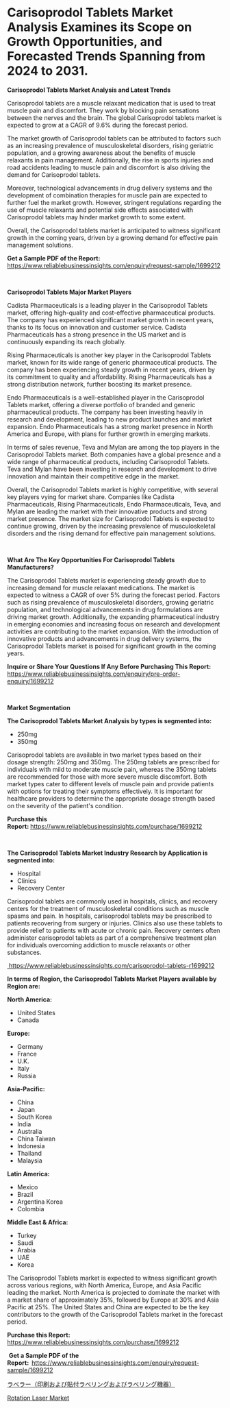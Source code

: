 <p><h1>Carisoprodol Tablets Market Analysis Examines its Scope on Growth Opportunities, and Forecasted Trends Spanning from 2024 to 2031.</h1></p><p><strong>Carisoprodol Tablets Market Analysis and Latest Trends</strong></p>
<p><p>Carisoprodol tablets are a muscle relaxant medication that is used to treat muscle pain and discomfort. They work by blocking pain sensations between the nerves and the brain. The global Carisoprodol tablets market is expected to grow at a CAGR of 9.6% during the forecast period.</p><p>The market growth of Carisoprodol tablets can be attributed to factors such as an increasing prevalence of musculoskeletal disorders, rising geriatric population, and a growing awareness about the benefits of muscle relaxants in pain management. Additionally, the rise in sports injuries and road accidents leading to muscle pain and discomfort is also driving the demand for Carisoprodol tablets.</p><p>Moreover, technological advancements in drug delivery systems and the development of combination therapies for muscle pain are expected to further fuel the market growth. However, stringent regulations regarding the use of muscle relaxants and potential side effects associated with Carisoprodol tablets may hinder market growth to some extent.</p><p>Overall, the Carisoprodol tablets market is anticipated to witness significant growth in the coming years, driven by a growing demand for effective pain management solutions.</p></p>
<p><strong>Get a Sample PDF of the Report:&nbsp;</strong> <a href="https://www.reliablebusinessinsights.com/enquiry/request-sample/1699212">https://www.reliablebusinessinsights.com/enquiry/request-sample/1699212</a></p>
<p>&nbsp;</p>
<p><strong>Carisoprodol Tablets Major Market Players</strong></p>
<p><p>Cadista Pharmaceuticals is a leading player in the Carisoprodol Tablets market, offering high-quality and cost-effective pharmaceutical products. The company has experienced significant market growth in recent years, thanks to its focus on innovation and customer service. Cadista Pharmaceuticals has a strong presence in the US market and is continuously expanding its reach globally.</p><p>Rising Pharmaceuticals is another key player in the Carisoprodol Tablets market, known for its wide range of generic pharmaceutical products. The company has been experiencing steady growth in recent years, driven by its commitment to quality and affordability. Rising Pharmaceuticals has a strong distribution network, further boosting its market presence.</p><p>Endo Pharmaceuticals is a well-established player in the Carisoprodol Tablets market, offering a diverse portfolio of branded and generic pharmaceutical products. The company has been investing heavily in research and development, leading to new product launches and market expansion. Endo Pharmaceuticals has a strong market presence in North America and Europe, with plans for further growth in emerging markets.</p><p>In terms of sales revenue, Teva and Mylan are among the top players in the Carisoprodol Tablets market. Both companies have a global presence and a wide range of pharmaceutical products, including Carisoprodol Tablets. Teva and Mylan have been investing in research and development to drive innovation and maintain their competitive edge in the market.</p><p>Overall, the Carisoprodol Tablets market is highly competitive, with several key players vying for market share. Companies like Cadista Pharmaceuticals, Rising Pharmaceuticals, Endo Pharmaceuticals, Teva, and Mylan are leading the market with their innovative products and strong market presence. The market size for Carisoprodol Tablets is expected to continue growing, driven by the increasing prevalence of musculoskeletal disorders and the rising demand for effective pain management solutions.</p></p>
<p>&nbsp;</p>
<p><strong>What Are The Key Opportunities For Carisoprodol Tablets Manufacturers?</strong></p>
<p><p>The Carisoprodol Tablets market is experiencing steady growth due to increasing demand for muscle relaxant medications. The market is expected to witness a CAGR of over 5% during the forecast period. Factors such as rising prevalence of musculoskeletal disorders, growing geriatric population, and technological advancements in drug formulations are driving market growth. Additionally, the expanding pharmaceutical industry in emerging economies and increasing focus on research and development activities are contributing to the market expansion. With the introduction of innovative products and advancements in drug delivery systems, the Carisoprodol Tablets market is poised for significant growth in the coming years.</p></p>
<p><strong>Inquire or Share Your Questions If Any Before Purchasing This Report:</strong> <a href="https://www.reliablebusinessinsights.com/enquiry/pre-order-enquiry/1699212">https://www.reliablebusinessinsights.com/enquiry/pre-order-enquiry/1699212</a></p>
<p>&nbsp;</p>
<p><strong>Market Segmentation</strong></p>
<p><strong>The Carisoprodol Tablets Market Analysis by types is segmented into:</strong></p>
<p><ul><li>250mg</li><li>350mg</li></ul></p>
<p><p>Carisoprodol tablets are available in two market types based on their dosage strength: 250mg and 350mg. The 250mg tablets are prescribed for individuals with mild to moderate muscle pain, whereas the 350mg tablets are recommended for those with more severe muscle discomfort. Both market types cater to different levels of muscle pain and provide patients with options for treating their symptoms effectively. It is important for healthcare providers to determine the appropriate dosage strength based on the severity of the patient's condition.</p></p>
<p><strong>Purchase this Report:&nbsp;</strong><a href="https://www.reliablebusinessinsights.com/purchase/1699212">https://www.reliablebusinessinsights.com/purchase/1699212</a></p>
<p>&nbsp;</p>
<p><strong>The Carisoprodol Tablets Market Industry Research by Application is segmented into:</strong></p>
<p><ul><li>Hospital</li><li>Clinics</li><li>Recovery Center</li></ul></p>
<p><p>Carisoprodol tablets are commonly used in hospitals, clinics, and recovery centers for the treatment of musculoskeletal conditions such as muscle spasms and pain. In hospitals, carisoprodol tablets may be prescribed to patients recovering from surgery or injuries. Clinics also use these tablets to provide relief to patients with acute or chronic pain. Recovery centers often administer carisoprodol tablets as part of a comprehensive treatment plan for individuals overcoming addiction to muscle relaxants or other substances.</p></p>
<p><a href="https://www.reliablebusinessinsights.com/carisoprodol-tablets-r1699212">&nbsp;https://www.reliablebusinessinsights.com/carisoprodol-tablets-r1699212</a></p>
<p><strong>In terms of Region, the Carisoprodol Tablets Market Players available by Region are:</strong></p>
<p>
    <p> <strong> North America: </strong>
        <ul>
            <li>United States</li>
            <li>Canada</li>
        </ul>
        </p> 
    <p> <strong> Europe: </strong>
        <ul>
            <li>Germany</li>
            <li>France</li>
            <li>U.K.</li>
            <li>Italy</li>
            <li>Russia</li>
        </ul>
        </p> 
    <p> <strong> Asia-Pacific: </strong>
        <ul>
            <li>China</li>
            <li>Japan</li>
            <li>South Korea</li>
            <li>India</li>
            <li>Australia</li>
            <li>China Taiwan</li>
            <li>Indonesia</li>
            <li>Thailand</li>
            <li>Malaysia</li>
        </ul>
        </p> 
    <p> <strong> Latin America: </strong>
        <ul>
            <li>Mexico</li>
            <li>Brazil</li>
            <li>Argentina Korea</li>
            <li>Colombia</li>
        </ul>
        </p> 
    <p> <strong> Middle East & Africa: </strong>
        <ul>
            <li>Turkey</li>
            <li>Saudi</li>
            <li>Arabia</li>
            <li>UAE</li>
            <li>Korea</li>
        </ul>
    </p>
    </p>
<p><p>The Carisoprodol Tablets market is expected to witness significant growth across various regions, with North America, Europe, and Asia Pacific leading the market. North America is projected to dominate the market with a market share of approximately 35%, followed by Europe at 30% and Asia Pacific at 25%. The United States and China are expected to be the key contributors to the growth of the Carisoprodol Tablets market in the forecast period.</p></p>
<p><strong>Purchase this Report: </strong><a href="https://www.reliablebusinessinsights.com/purchase/1699212">https://www.reliablebusinessinsights.com/purchase/1699212</a></p>
<p>&nbsp;<strong>Get a Sample PDF of the Report:&nbsp;&nbsp;</strong><a href="https://www.reliablebusinessinsights.com/enquiry/request-sample/1699212">https://www.reliablebusinessinsights.com/enquiry/request-sample/1699212</a></p>
<p><strong></strong></p>
<p><p><a href="https://medium.com/@oliveyew35/%E3%83%A9%E3%83%99%E3%83%A9%E3%83%BC-%E5%8D%B0%E5%88%B7-%E9%81%A9%E7%94%A8%E3%83%A9%E3%83%99%E3%83%AB%E8%B2%BC%E3%82%8A%E3%81%8A%E3%82%88%E3%81%B3%E3%83%A9%E3%83%99%E3%83%AB%E6%A9%9F%E5%99%A8-%E3%81%AE%E5%B8%82%E5%A0%B4%E3%82%B7%E3%82%A7%E3%82%A2%E3%81%AE%E9%80%B2%E5%8C%96%E3%81%A82024%E5%B9%B4%E3%81%8B%E3%82%892031%E5%B9%B4%E3%81%AE%E5%B8%82%E5%A0%B4%E6%88%90%E9%95%B7%E3%83%88%E3%83%AC%E3%83%B3%E3%83%89-3aba8b5b2b8f">ラベラー（印刷および貼付ラベリングおよびラベリング機器）</a></p><p><a href="https://github.com/JermaineCrona2023/Market-Research-Report-List-1/blob/main/rotation-laser-market.md">Rotation Laser Market</a></p></p>